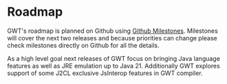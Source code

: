 Roadmap
===

GWT's roadmap is planned on Github using [Github Milestones](https://github.com/gwtproject/gwt/milestones). Milestones will cover the next two releases and because priorities can change please check milestones directly on Github for all the details.

As a high level goal next releases of GWT focus on bringing Java language features as well as JRE emulation up to Java 21. Additionally GWT explores support of some J2CL exclusive JsInterop features in GWT compiler.


